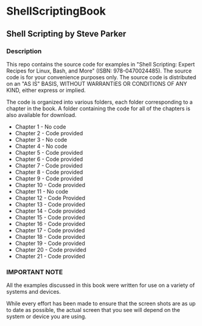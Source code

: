 # ShellScriptingBook
## Shell Scripting by Steve Parker

### Description
This repo contains the source code for examples in "Shell Scripting: Expert Recipes for Linux, Bash, and More"
(ISBN: 978-0470024485). The source code is for your convenience purposes only. The source code is distributed on an "AS IS" BASIS, WITHOUT WARRANTIES OR CONDITIONS OF ANY KIND, either express or implied.

The code is organized into various folders, each folder corresponding to a chapter in the book. A folder containing the code for all of the chapters is also available for download.

- Chapter 1 - No code
- Chapter 2 - Code provided
- Chapter 3 - No code
- Chapter 4 - No code
- Chapter 5 - Code provided
- Chapter 6 - Code provided
- Chapter 7 - Code provided
- Chapter 8 - Code provided
- Chapter 9 - Code provided
- Chapter 10 - Code provided
- Chapter 11 - No code
- Chapter 12 - Code Provided
- Chapter 13 - Code provided
- Chapter 14 - Code provided
- Chapter 15 - Code provided
- Chapter 16 - Code provided
- Chapter 17 - Code provided
- Chapter 18 - Code provided
- Chapter 19 - Code provided
- Chapter 20 - Code provided
- Chapter 21 - Code provided

### IMPORTANT NOTE 
All the examples discussed in this book were written for use on a variety of systems and devices.

While every effort has been made to ensure that the screen shots are as up to date as possible, the actual screen that you see will depend on the system or device you are using.

